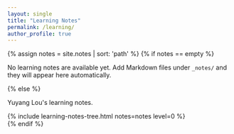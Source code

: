 ```yaml
---
layout: single
title: "Learning Notes"
permalink: /learning/
author_profile: true
---
```


{% assign notes = site.notes | sort: 'path' %}
{% if notes == empty %}
<p>No learning notes are available yet. Add Markdown files under <code>_notes/</code> and they will appear here automatically.</p>
{% else %}
<p>Yuyang Lou's learning notes.</p>

<div class="note-directory">
  {% include learning-notes-tree.html notes=notes level=0 %}
</div>
{% endif %}
